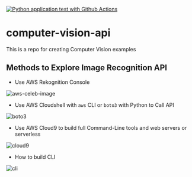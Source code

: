 [![Python application test with Github Actions](https://github.com/gdavisiv/AWS_Computer-Vision/actions/workflows/main.yml/badge.svg)](https://github.com/gdavisiv/AWS_Computer-Vision/actions/workflows/main.yml)

# computer-vision-api
This is a repo for creating Computer Vision examples


## Methods to Explore Image Recognition API

* Use AWS Rekognition Console

![aws-celeb-image](https://user-images.githubusercontent.com/58792/117539563-3f517880-afd9-11eb-83a3-7060fa0af476.png)

* Use AWS Cloudshell with `aws` CLI or `boto3` with Python to Call API

![boto3](https://user-images.githubusercontent.com/58792/117539606-6f991700-afd9-11eb-9369-a39be77ac24d.png)

* Use AWS Cloud9 to build full Command-Line tools and web servers or serverless

![cloud9](https://user-images.githubusercontent.com/7787759/181101515-da10bf6b-2c7b-4323-8994-b1e591d9b1f4.png)

* How to build CLI

![cli](https://user-images.githubusercontent.com/7787759/181100674-b759d910-54e3-43cf-a5fe-b55624524aba.png)
